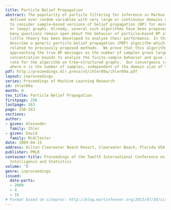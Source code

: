 ```yaml
---
title: Particle Belief Propagation
abstract: The popularity of particle filtering for inference in Markov chain models
  defined over random variables with very large or continuous domains makes it natural
  to consider sample–based versions of belief propagation (BP) for more general (tree–structured
  or loopy) graphs. Already, several such algorithms have been proposed in the literature.  However,
  many questions remain open about the behavior of particle–based BP algorithms, and
  little theory has been developed to analyze their performance. In this paper, we
  describe a generic particle belief propagation (PBP) algorithm which is closely
  related to previously proposed methods.  We prove that this algorithm is consistent,
  approaching the true BP messages as the number of samples grows large. We then use
  concentration bounds to analyze the finite-sample behavior and give a convergence
  rate for the algorithm on tree–structured graphs.  Our convergence rate is O(1/\sqrtn)
  where n is the number of samples, independent of the domain size of the variables.
pdf: http://proceedings.mlr.press/v5/ihler09a/ihler09a.pdf
layout: inproceedings
series: Proceedings of Machine Learning Research
id: ihler09a
month: 0
tex_title: Particle Belief Propagation
firstpage: 256
lastpage: 263
page: 256-263
sections: 
author:
- given: Alexander
  family: Ihler
- given: David
  family: McAllester
date: 2009-04-15
address: Hilton Clearwater Beach Resort, Clearwater Beach, Florida USA
publisher: PMLR
container-title: Proceedings of the Twelth International Conference on Artificial
  Intelligence and Statistics
volume: '5'
genre: inproceedings
issued:
  date-parts:
  - 2009
  - 4
  - 15
# Format based on citeproc: http://blog.martinfenner.org/2013/07/30/citeproc-yaml-for-bibliographies/
---
```

